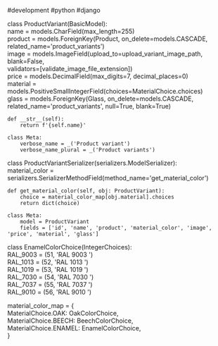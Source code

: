 #development #python #django 

class ProductVariant(BasicModel):  
    name = models.CharField(max_length=255)  
    product = models.ForeignKey(Product, on_delete=models.CASCADE, related_name='product_variants')  
    image = models.ImageField(upload_to=upload_variant_image_path, blank=False,  
                              validators=[validate_image_file_extension])  
    price = models.DecimalField(max_digits=7, decimal_places=0)  
    material = models.PositiveSmallIntegerField(choices=MaterialChoice.choices)  
    glass = models.ForeignKey(Glass, on_delete=models.CASCADE, related_name='product_variants', null=True, blank=True)  
  
    def __str__(self):  
        return f'{self.name}'  
  
    class Meta:  
        verbose_name = _('Product variant')  
        verbose_name_plural = _('Product variants')

class ProductVariantSerializer(serializers.ModelSerializer):  
    material_color = serializers.SerializerMethodField(method_name='get_material_color')  
  
    def get_material_color(self, obj: ProductVariant):  
        choice = material_color_map[obj.material].choices  
        return dict(choice)  
  
    class Meta:  
        model = ProductVariant  
        fields = ['id', 'name', 'product', 'material_color', 'image', 'price', 'material', 'glass']

class EnamelColorChoice(IntegerChoices):  
    RAL_9003 = (51, 'RAL 9003 ')  
    RAL_1013 = (52, 'RAL 1013 ')  
    RAL_1019 = (53, 'RAL 1019 ')  
    RAL_7030 = (54, 'RAL 7030 ')  
    RAL_7037 = (55, 'RAL 7037 ')  
    RAL_9010 = (56, 'RAL 9010 ')  
  
  
material_color_map = {  
    MaterialChoice.OAK: OakColorChoice,  
    MaterialChoice.BEECH: BeechColorChoice,  
    MaterialChoice.ENAMEL: EnamelColorChoice,  
}